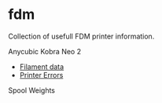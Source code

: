 # fdm
Collection of usefull FDM printer information.

Anycubic Kobra Neo 2
 - [Filament data](filament.md)
 - [Printer Errors](errors.md)

Spool Weights
